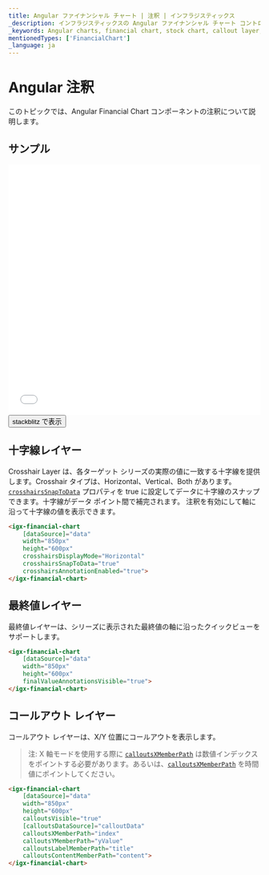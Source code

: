 ```yaml
---
title: Angular ファイナンシャル チャート | 注釈 | インフラジスティックス
_description: インフラジスティックスの Angular ファイナンシャル チャート コントロールを使用して、十字線レイヤー、最終値レイヤー、コールアウト レイヤーなどの注釈をチャート軸に追加できます。Ignite UI for Angular でチャートと可視化を向上させます。
_keywords: Angular charts, financial chart, stock chart, callout layer, final value, crosshair, Ignite UI for Angular, Infragistics, Angular チャート, ファイナンシャル チャート, 株価チャート, コールアウト レイヤー, 最終値, 十字線, インフラジスティックス
mentionedTypes: ['FinancialChart']
_language: ja
---
```


# Angular 注釈

このトピックでは、Angular Financial Chart コンポーネントの注釈について説明します。

## サンプル

<div class="sample-container loading" style="height: 500px">
    <iframe id="financial-chart-annotations-iframe" src='{environment:dvDemosBaseUrl}/charts/financial-chart-annotations' width="100%" height="100%" seamless frameBorder="0" onload="onXPlatSampleIframeContentLoaded(this);"></iframe>
</div>
<div>
    <button data-localize="stackblitz" class="stackblitz-btn"   data-iframe-id="financial-chart-annotations-iframe" data-demos-base-url="{environment:dvDemosBaseUrl}">stackblitz で表示
    </button>


</div>
<div class="divider--half"></div>

## 十字線レイヤー

Crosshair Layer は、各ターゲット シリーズの実際の値に一致する十字線を提供します。Crosshair タイプは、Horizontal、Vertical、Both があります。[`crosshairsSnapToData`]({environment:dvapibaseurl}/products/ignite-ui-angular/api/docs/typescript/latest/classes/igxdomainchartcomponent.html#crosshairssnaptodata) プロパティを true に設定してデータに十字線のスナップできます。十字線がデータ ポイント間で補完されます。  注釈を有効にして軸に沿って十字線の値を表示できます。

```html
<igx-financial-chart
    [dataSource]="data"
    width="850px"
    height="600px"
    crosshairsDisplayMode="Horizontal"
    crosshairsSnapToData="true"
    crosshairsAnnotationEnabled="true">
</igx-financial-chart>
```

## 最終値レイヤー

最終値レイヤーは、シリーズに表示された最終値の軸に沿ったクイックビューをサポートします。

```html
<igx-financial-chart
    [dataSource]="data"
    width="850px"
    height="600px"
    finalValueAnnotationsVisible="true">
</igx-financial-chart>
```

## コールアウト レイヤー

コールアウト レイヤーは、X/Y 位置にコールアウトを表示します。

> 注: X 軸モードを使用する際に [`calloutsXMemberPath`]({environment:dvapibaseurl}/products/ignite-ui-angular/api/docs/typescript/latest/classes/igxdomainchartcomponent.html#calloutsxmemberpath) は数値インデックスをポイントする必要があります。あるいは、[`calloutsXMemberPath`]({environment:dvapibaseurl}/products/ignite-ui-angular/api/docs/typescript/latest/classes/igxdomainchartcomponent.html#calloutsxmemberpath) を時間値にポイントしてください。

```html
<igx-financial-chart
    [dataSource]="data"
    width="850px"
    height="600px"
    calloutsVisible="true"
    [calloutsDataSource]="calloutData"
    calloutsXMemberPath="index"
    calloutsYMemberPath="yValue"
    calloutsLabelMemberPath="title"
    calloutsContentMemberPath="content">
</igx-financial-chart>
```
